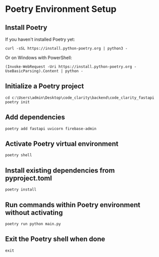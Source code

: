 # Poetry Environment Setup

## Install Poetry

If you haven't installed Poetry yet:

```
curl -sSL https://install.python-poetry.org | python3 -
```

Or on Windows with PowerShell:

```
(Invoke-WebRequest -Uri https://install.python-poetry.org -UseBasicParsing).Content | python -
```

## Initialize a Poetry project

```
cd c:\Users\admin\Desktop\code_clarity\backend\code_clarity_fastapi
poetry init
```

## Add dependencies

```
poetry add fastapi uvicorn firebase-admin
```

## Activate Poetry virtual environment

```
poetry shell
```

## Install existing dependencies from pyproject.toml

```
poetry install
```

## Run commands within Poetry environment without activating

```
poetry run python main.py
```

## Exit the Poetry shell when done

```
exit
```
